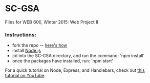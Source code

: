 # SC-GSA
Files for WEB 600, Winter 2015: Web Project II

### Instructions:
- fork the repo -- [here's how](https://help.github.com/articles/fork-a-repo/)
- install [Node.js](https://nodejs.org/en/)
- cd into the SC-GSA directory, and run the command: 'npm install'
- once the packages have installed, run: 'npm start'

For a quick tutorial on Node, Express, and Handlebars, check out [this tutorial on YouTube](https://www.youtube.com/watch?v=m5ribwPpIPw).